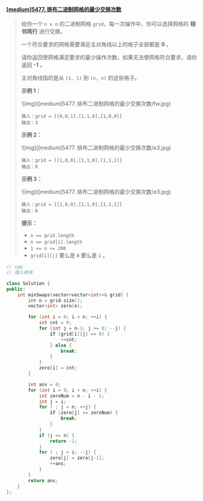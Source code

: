 #### [[medium]5477. 排布二进制网格的最少交换次数](https://leetcode-cn.com/problems/minimum-swaps-to-arrange-a-binary-grid/)

> 给你一个 `n x n` 的二进制网格 `grid`，每一次操作中，你可以选择网格的 **相邻两行** 进行交换。
>
> 一个符合要求的网格需要满足主对角线以上的格子全部都是 **0** 。
>
> 请你返回使网格满足要求的最少操作次数，如果无法使网格符合要求，请你返回 **-1** 。
>
> 主对角线指的是从 `(1, 1)` 到 `(n, n)` 的这些格子。
>
> **示例 1：**
>
> ![img]([medium]5477. 排布二进制网格的最少交换次数/fw.jpg)
>
> ```shell
> 输入：grid = [[0,0,1],[1,1,0],[1,0,0]]
> 输出：3
> ```
>
> **示例 2：**
>
> ![img]([medium]5477. 排布二进制网格的最少交换次数/e3.jpg)
>
> ```shell
> 输入：grid = [[1,0,0],[1,1,0],[1,1,1]]
> 输出：0
> ```
>
> **示例 3：**
>
> ![img]([medium]5477. 排布二进制网格的最少交换次数/e3.jpg)
>
> ```
> 输入：grid = [[1,0,0],[1,1,0],[1,1,1]]
> 输出：0
> ```
>
> **提示：**
>
> - `n == grid.length`
> - `n == grid[i].length`
> - `1 <= n <= 200`
> - `grid[i][j]` 要么是 `0` 要么是 `1` 。



```cpp
// cpp
// 插入排序

class Solution {
public:
    int minSwaps(vector<vector<int>>& grid) {
        int n = grid.size();
        vector<int> zero(n);

        for (int i = 0; i < n; ++i) {
            int cnt = 0;
            for (int j = n-1; j >= 0; --j) {
                if (grid[i][j] == 0) {
                    ++cnt;
                } else {
                    break;
                }
            }
            zero[i] = cnt;
        }

        int ans = 0;
        for (int i = 0; i < n; ++i) {
            int zeroNum = n - i - 1;
            int j = i;
            for ( ; j < n; ++j) {
                if (zero[j] >= zeroNum) {
                    break;
                }
            }
            if (j == n) {
                return -1;
            }
            for ( ; j > i; --j) {
                zero[j] = zero[j-1];
                ++ans;
            }
        }
        return ans;
    }
};
```

